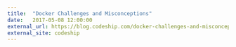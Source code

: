 ```yaml
---
title:  "Docker Challenges and Misconceptions"
date:   2017-05-08 12:00:00
external_url: https://blog.codeship.com/docker-challenges-and-misconceptions/
external_site: codeship
---
```

